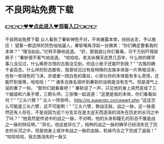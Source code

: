 # 不良网站免费下载

### <a href="https://https://github.com/lourv/hair/issues/1">👉👉👉♥♥点此进入♥观看入口👈👉👉</a>

不良网站免费下载
众人看到了秦斩神色不对，不肯展露本体，纷纷出言，予以施压！
    望着一群这样的货色咄咄逼人，秦斩嘴角浮起一丝微笑：“你们确定要看我的本体？”
    “理当如此。”烂柯平静地说道。
    “好，那我就让你们看看，可千万别吓得尿裤子！”秦斩很不客气地说道。
    “哈哈哈，老夫纵横天武界几百年，什么样的稀罕事儿没见过，什么稀奇古怪的古族没见到，你这小崽子还能吓到我？”
    “古族的确千姿百态，什么样的形态都有，我曾经见过有些特殊的古族本体是一片黑暗沼泽，也有一些绿色的飞沫，亦或者一团白色的菌丝，小家伙你的本体能有多么奇怪，还能吓到我等，哈哈哈！”
    “”
    诸多古族名宿听到秦斩的话倒是没有生气，但是语气上说的重了一些。
    “那你们就看看吧！”
    秦斩说了一声，只见他的身上突然变成了三个脑袋和六条手臂，三颗头颅，三张嘴一起说道：“这便是我的本体，你们看看如何？”
    “三头六臂？”
    众人一阵惊呼。
    http://m.superstc.cn/cewert.php
    “这这怎么可能是三头六臂，这不可能啊！”
    “三头六臂，群战无敌，战之一脉，这一脉竟然还有人存在，不是说因为这个分支实在是太逆天而逐渐的消失在历史的长河之中了吗？”
    “他竟然是传说中的战之一脉，不对啊，他的头发和瞳孔的形态不像是战之一脉的特征啊。”
    “异化，他这是异化了，纯种的战之一脉的确早已经消失在了历史的长河之中，但是他身上或许有战之一脉的血脉，机缘巧合之下完成了返祖！”
    “哈哈哈哈，我古族消失的一脉又
